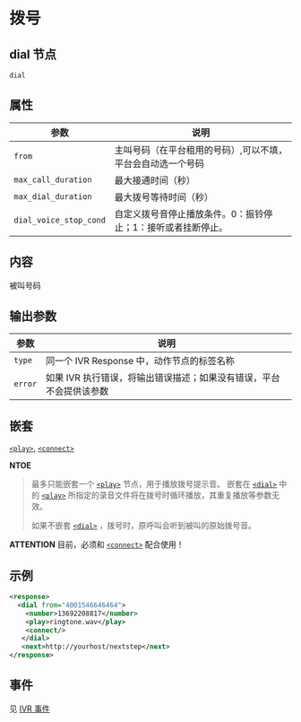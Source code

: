 # 拨号
<!-- toc -->

## dial 节点

```
dial
```

## 属性

参数                   | 说明                                     
---------------------- | -----------------------------------------
`from`                 | 主叫号码（在平台租用的号码）,可以不填，平台会自动选一个号码
`max_call_duration`    | 最大接通时间（秒）
`max_dial_duration`    | 最大拨号等待时间（秒）
`dial_voice_stop_cond` | 自定义拨号音停止播放条件。0：振铃停止；1：接听或者挂断停止。

## 内容
被叫号码

## 输出参数
参数                  | 说明                                     
--------------------- | -----------------------------------------
`type`                | 同一个 IVR Response 中，动作节点的标签名称
`error`               | 如果 IVR 执行错误，将输出错误描述；如果没有错误，平台不会提供该参数

## 嵌套

[`<play>`](./play.md),  [`<connect>`](./connect.md)

**NTOE**

> 最多只能嵌套一个 [`<play>`](./play.md) 节点，用于播放拨号提示音。
> 嵌套在 [`<dial>`](./dial.md) 中的 [`<play>`](./play.md) 所指定的录音文件将在拨号时循环播放，其重复播放等参数无效。
>
> 如果不嵌套 [`<dial>`](./dial.md) ，拨号时，原呼叫会听到被叫的原始拨号音。

**ATTENTION** 目前，必须和 [`<connect>`](./connect.md) 配合使用！

## 示例

```xml
<response>
  <dial from="4001546646464">
    <number>13692208817</number>
    <play>ringtone.wav</play>
    <connect/>
   </dial>
   <next>http://yourhost/nextstep</next>
</response>
```

## 事件

见 [IVR 事件](../evt/ivr/index.md)
